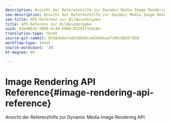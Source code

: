 ```yaml
---
description: Ansicht der Referenzhilfe zur Dynamic Media Image Rendering API.
seo-description: Ansicht der Referenzhilfe zur Dynamic Media Image Rendering API.
seo-title: API-Referenz zur Bildwiedergabe
title: API-Referenz zur Bildwiedergabe
uuid: 82be0543-5988-4c48-b880-02291731dc8a
translation-type: tm+mt
source-git-commit: 97a84e8e7edd3d834ca42069eae7c09c00d57938
workflow-type: tm+mt
source-wordcount: '39'
ht-degree: 0%

---
```



# Image Rendering API Reference{#image-rendering-api-reference}

Ansicht der Referenzhilfe zur Dynamic Media Image Rendering API.

